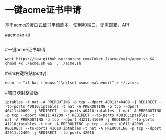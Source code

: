 # 一键acme证书申请
基于acme的傻瓜式证书申请脚本，使用80端口，无需邮箱，API

#acme+x-ui
```

```

#一键acme证书申请:
```
wget https://raw.githubusercontent.com/Coker-J/acme/main/acme.sh && chmod +x ./acme.sh &&  . ./acme.sh
```

#vim右键粘贴(putty):

```
echo -e "if has ('mouse')\n\tset mouse-=a\nendif" > ~/.vimrc
```

#端口映射整合版:
```
iptables -t nat -A PREROUTING -p tcp --dport 40011:40409 -j REDIRECT --to-ports 40010;iptables -t nat -A PREROUTING -p tcp --dport 40411:40809 -j REDIRECT --to-ports 40410;iptables -t nat -A PREROUTING -p tcp --dport 40811:41209 -j REDIRECT --to-ports 40810;iptables -t nat -A PREROUTING -p tcp --dport 41211:41609 -j REDIRECT --to-ports 41210;iptables -t nat -A PREROUTING -p tcp --dport 41611:42009 -j REDIRECT --to-ports 41610;iptables -t nat -A PREROUTING -p tcp --dport 42011:42409 -j REDIRECT --to-ports 42010
```
